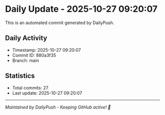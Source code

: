 # Daily Update - 2025-10-27 09:20:07

This is an automated commit generated by DailyPush.

## Daily Activity
- Timestamp: 2025-10-27 09:20:07
- Commit ID: 880a3f35
- Branch: main

## Statistics
- Total commits: 27
- Last update: 2025-10-27 09:20:07

---
*Maintained by DailyPush - Keeping GitHub active! 🚀*
